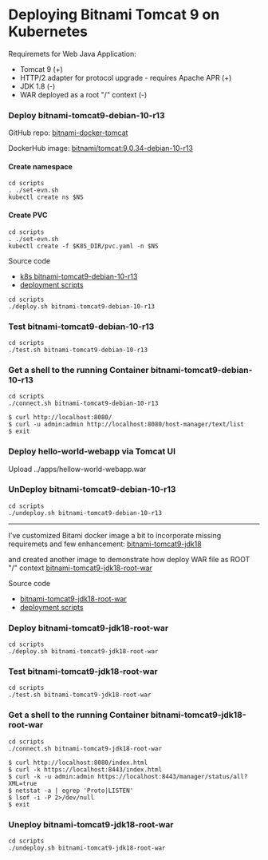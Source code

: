 # Deploying Bitnami Tomcat 9 on Kubernetes

Requiremets for Web Java Application:
 - Tomcat 9 (+)
 - HTTP/2 adapter for protocol upgrade - requires Apache APR (+)
 - JDK 1.8 (-)
 - WAR deployed as a root "/" context (-)
  

### Deploy bitnami-tomcat9-debian-10-r13

GitHub repo: [bitnami-docker-tomcat](https://github.com/bitnami/bitnami-docker-tomcat)

DockerHub image: [bitnami/tomcat:9.0.34-debian-10-r13](https://hub.docker.com/layers/bitnami/tomcat/9.0.34-debian-10-r13/images/sha256-0cf36570af15c6b4224fdc3c66ee5b42bfcf1a670dd3823ecf9173b389b3288b?context=explore)


#### Create namespace

```shell
cd scripts
. ./set-evn.sh
kubectl create ns $NS
```

#### Create PVC

```shell
cd scripts
. ./set-evn.sh
kubectl create -f $K8S_DIR/pvc.yaml -n $NS
```
Source code
* [k8s bitnami-tomcat9-debian-10-r13](https://github.com/AndriyKalashnykov/bitnami-tomcat9-jdk18-root-war-k8s/tree/master/k8s/bitnami-tomcat9-debian-10-r13)
* [deployment scripts]

```shell
cd scripts
./deploy.sh bitnami-tomcat9-debian-10-r13
```

### Test bitnami-tomcat9-debian-10-r13

```shell
cd scripts
./test.sh bitnami-tomcat9-debian-10-r13
```

### Get a shell to the running Container bitnami-tomcat9-debian-10-r13

```shell
cd scripts
./connect.sh bitnami-tomcat9-debian-10-r13

$ curl http://localhost:8080/
$ curl -u admin:admin http://localhost:8080/host-manager/text/list
$ exit
```

### Deploy hello-world-webapp via Tomcat UI

Upload ../apps/hellow-world-webapp.war

### UnDeploy bitnami-tomcat9-debian-10-r13

```shell
cd scripts
./undeploy.sh bitnami-tomcat9-debian-10-r13
```

---

I've customized Bitami docker image a bit to incorporate missing requiremets and few enhancement: [bitnami-tomcat9-jdk18](https://hub.docker.com/r/andriykalashnykov/bitnami-tomcat9-jdk18)

and created another image to demonstrate how deploy WAR file as ROOT "/" context [bitnami-tomcat9-jdk18-root-war](https://hub.docker.com/r/andriykalashnykov/bitnami-tomcat9-jdk18-root-war)

Source code
* [bitnami-tomcat9-jdk18-root-war](https://github.com/AndriyKalashnykov/bitnami-tomcat9-jdk18-root-war-k8s/tree/master/k8s/bitnami-tomcat9-jdk18-root-war)
* [deployment scripts]

### Deploy bitnami-tomcat9-jdk18-root-war

```shell
cd scripts
./deploy.sh bitnami-tomcat9-jdk18-root-war
```

### Test bitnami-tomcat9-jdk18-root-war

```shell
cd scripts
./test.sh bitnami-tomcat9-jdk18-root-war
```

### Get a shell to the running Container bitnami-tomcat9-jdk18-root-war

```shell
cd scripts
./connect.sh bitnami-tomcat9-jdk18-root-war

$ curl http://localhost:8080/index.html
$ curl -k https://localhost:8443/index.html
$ curl -k -u admin:admin https://localhost:8443/manager/status/all?XML=true
$ netstat -a | egrep 'Proto|LISTEN'
$ lsof -i -P 2>/dev/null
$ exit
```

### Uneploy bitnami-tomcat9-jdk18-root-war

```shell
cd scripts
./undeploy.sh bitnami-tomcat9-jdk18-root-war
```

[deployment scripts]: https://github.com/AndriyKalashnykov/bitnami-tomcat9-jdk18-root-war-k8s/tree/master/scripts